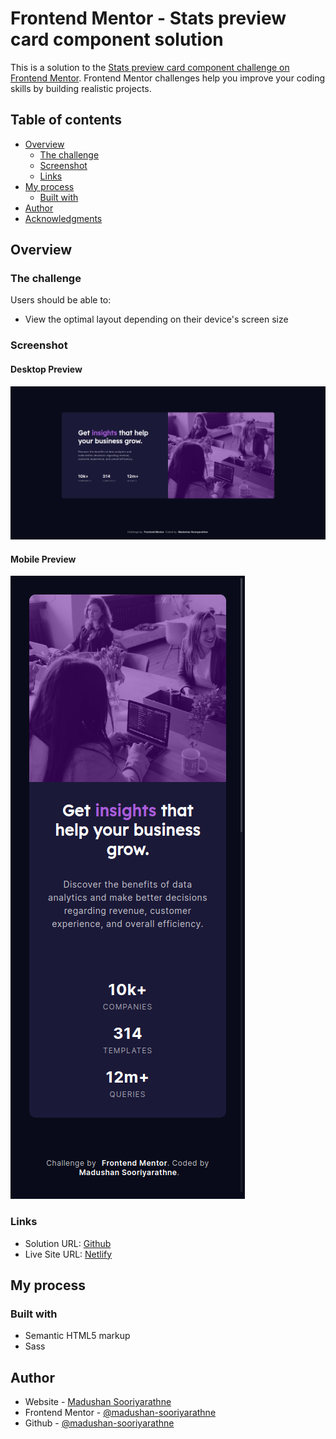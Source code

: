 # Frontend Mentor - Stats preview card component solution

This is a solution to the [Stats preview card component challenge on Frontend Mentor](https://www.frontendmentor.io/challenges/stats-preview-card-component-8JqbgoU62). Frontend Mentor challenges help you improve your coding skills by building realistic projects.

## Table of contents

- [Overview](#overview)
  - [The challenge](#the-challenge)
  - [Screenshot](#screenshot)
  - [Links](#links)
- [My process](#my-process)
  - [Built with](#built-with)
- [Author](#author)
- [Acknowledgments](#acknowledgments)

## Overview

### The challenge

Users should be able to:

- View the optimal layout depending on their device's screen size

### Screenshot

#### Desktop Preview

![](./screenshots/screenshot-desktop.png)

#### Mobile Preview

![](./screenshots/screenshot-mobile.png)

### Links

- Solution URL: [Github](https://github.com/madushan-sooriyarathne/frontend-mentor-stat-preview-card-challange)
- Live Site URL: [Netlify](https://stat-card.netlify.app/)

## My process

### Built with

- Semantic HTML5 markup
- Sass

## Author

- Website - [Madushan Sooriyarathne](https://madushan.dev)
- Frontend Mentor - [@madushan-sooriyarathne](https://www.frontendmentor.io/profile/madushan-sooriyarathne)
- Github - [@madushan-sooriyarathne](https://github.com/madushan-sooriyarathne)
